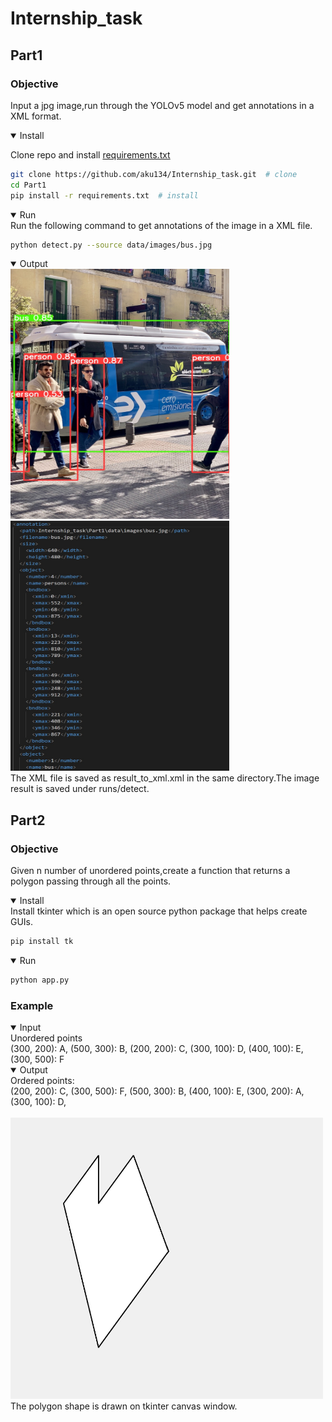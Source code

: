 # Internship_task
## Part1
### Objective
Input a jpg image,run through the YOLOv5 model and get annotations in a XML format.
 <details open>
<summary>Install</summary>
 
Clone repo and install [requirements.txt](https://github.com/aku134/Internship_task/blob/master/Part1/requirements.txt)
  
```bash
git clone https://github.com/aku134/Internship_task.git  # clone
cd Part1
pip install -r requirements.txt  # install
```
</details>
<details open>
<summary>Run</summary>
Run the following command to get annotations of the image in a XML file.
  
```bash
python detect.py --source data/images/bus.jpg
```
 </details>
 <details open>
<summary>Output</summary>

<img src="Readme_imgs/bus.jpg" height=400 width=350>
<img src="Readme_imgs/xml_file_ss.jpg" height=400 width=350>

</details>
The XML file is saved as result_to_xml.xml in the same directory.The image result is saved under runs/detect.

## Part2
### Objective
Given n number of unordered points,create a function that returns a polygon passing through all the points.
<details open>
<summary>Install</summary>
Install tkinter which is an open source python package that helps create GUIs.

```bash
pip install tk
```
</details>
<details open>
<summary>Run</summary>

```bash
python app.py
```
</details>

### Example

<details open>
<summary>Input</summary>
Unordered points<br>
(300, 200): A, (500, 300): B, (200, 200): C, (300, 100): D, (400, 100): E, (300, 500): F

</details>
<details open>
<summary>Output</summary>
Ordered points:<br>
(200, 200): C,
(300, 500): F,
(500, 300): B,
(400, 100): E,
(300, 200): A,
(300, 100): D,<br><br>
<img src="Readme_imgs/polygon.jpg" width=500 height=450>

</details>
The polygon shape is drawn on tkinter canvas window.



